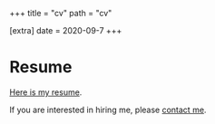 +++
title = "cv"
path = "cv"

[extra]
date = 2020-09-7
+++

# Resume

[Here is my resume](resume.pdf).

If you are interested in hiring me, please [contact me](@/contact/_index.md).
